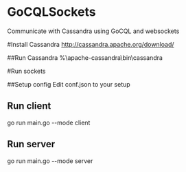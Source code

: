# GoCQLSockets
Communicate with Cassandra using GoCQL and websockets

#Install Cassandra
http://cassandra.apache.org/download/

##Run Cassandra
%\apache-cassandra\bin\cassandra

#Run sockets

##Setup config
Edit conf.json to your setup 

## Run client
go run main.go --mode client

## Run server
go run main.go --mode server

